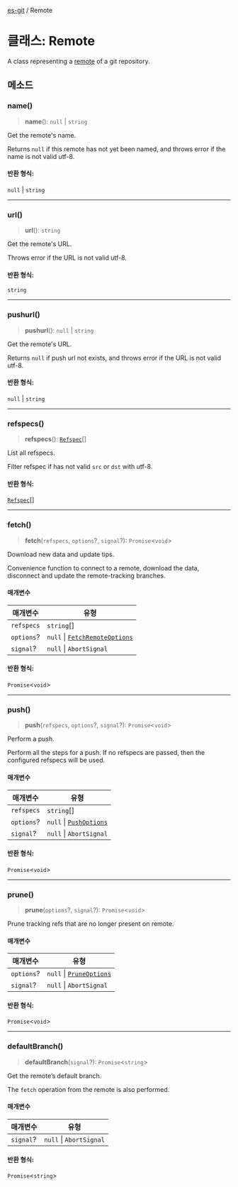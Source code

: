 [es-git](../globals.md) / Remote

# 클래스: Remote

A class representing a [remote][1] of a git repository.

[1]: https://git-scm.com/book/en/Git-Basics-Working-with-Remotes

## 메소드

### name()

> **name**(): `null` \| `string`

Get the remote's name.

Returns `null` if this remote has not yet been named, and
throws error if the name is not valid utf-8.

#### 반환 형식:

`null` \| `string`

***

### url()

> **url**(): `string`

Get the remote's URL.

Throws error if the URL is not valid utf-8.

#### 반환 형식:

`string`

***

### pushurl()

> **pushurl**(): `null` \| `string`

Get the remote's URL.

Returns `null` if push url not exists, and
throws error if the URL is not valid utf-8.

#### 반환 형식:

`null` \| `string`

***

### refspecs()

> **refspecs**(): [`Refspec`](../interfaces/Refspec.md)[]

List all refspecs.

Filter refspec if has not valid `src` or `dst` with utf-8.

#### 반환 형식:

[`Refspec`](../interfaces/Refspec.md)[]

***

### fetch()

> **fetch**(`refspecs`, `options`?, `signal`?): `Promise`\<`void`\>

Download new data and update tips.

Convenience function to connect to a remote, download the data, disconnect and update the remote-tracking branches.

#### 매개변수

| 매개변수 | 유형 |
| ------ | ------ |
| `refspecs` | `string`[] |
| `options`? | `null` \| [`FetchRemoteOptions`](../interfaces/FetchRemoteOptions.md) |
| `signal`? | `null` \| `AbortSignal` |

#### 반환 형식:

`Promise`\<`void`\>

***

### push()

> **push**(`refspecs`, `options`?, `signal`?): `Promise`\<`void`\>

Perform a push.

Perform all the steps for a push.
If no refspecs are passed, then the configured refspecs will be used.

#### 매개변수

| 매개변수 | 유형 |
| ------ | ------ |
| `refspecs` | `string`[] |
| `options`? | `null` \| [`PushOptions`](../interfaces/PushOptions.md) |
| `signal`? | `null` \| `AbortSignal` |

#### 반환 형식:

`Promise`\<`void`\>

***

### prune()

> **prune**(`options`?, `signal`?): `Promise`\<`void`\>

Prune tracking refs that are no longer present on remote.

#### 매개변수

| 매개변수 | 유형 |
| ------ | ------ |
| `options`? | `null` \| [`PruneOptions`](../interfaces/PruneOptions.md) |
| `signal`? | `null` \| `AbortSignal` |

#### 반환 형식:

`Promise`\<`void`\>

***

### defaultBranch()

> **defaultBranch**(`signal`?): `Promise`\<`string`\>

Get the remote’s default branch.

The `fetch` operation from the remote is also performed.

#### 매개변수

| 매개변수 | 유형 |
| ------ | ------ |
| `signal`? | `null` \| `AbortSignal` |

#### 반환 형식:

`Promise`\<`string`\>
